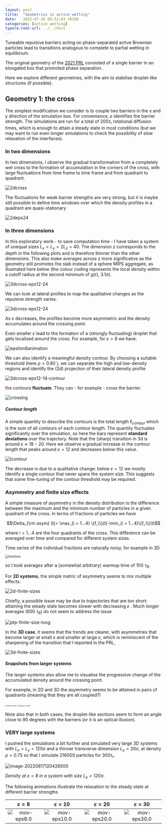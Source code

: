 ```yaml
---
layout: post
title:  "Geometries in active wetting"
date:   2022-07-26 09:52:03 +0100
categories: [active wetting]
typora-root-url: ../../docs
---
```


Tuneable repulsive barriers acting on phase-separated active Brownian particles lead to transitions analogous to complete to partial wetting in equilibrium.

The original geometry of the [2021 PRL]([10.1103/PhysRevLett.127.238002](https://doi.org/10.1103/PhysRevLett.127.238002)) consisted of a single barrier in an elongated box that promoted phase separation.

Here we explore different geometries, with the aim to stabilise droplet-like structures (if possible).



## Geometry 1: the cross

The simplest modification we consider is to couple two barriers in the x and y direction of the simulation box. For convenience, $\varepsilon$ identifies the barrier strength. The simulations are run for a total of $200\tau_r$ rotational diffusion times, which is enough to attain a steady state in most conditions (but we may want to run even longer simulations to check the possibility of slow relaxation of the interfaces).



### In two dimensions

In two dimensions, I observe the gradual transformation from a completely wet cross to the formation of accumulation in the corners of the cross, with large fluctuations from time frame to time frame and from quadrant to quadrant.

![2dcross](/images/WeetingCrossGeom/2dcross-eps24-32-48.png)

The fluctuations for weak barrier strengths are very strong, but it is maybe still possible to define time windows over which the density profiles in a quadrant are quasi-stationary



![2deps24](/images/WeetingCrossGeom/2d-eps24.gif)





### In three dimensions 

In this exploratory work - to save computation time - I have taken a system of unequal sizes $L_x = L_y= 2L_z = 40$. The dimension $z$ corresponds to the depth in the following plots and is therefore thinner than the other dimensions.  This also make averages across z more significative as the geometry still promotes the slab instead of a sphere MIPS aggregate, as illustrated here below (the colour coding represents the local density within a cutoff radius at the second minimum of g(r), $3.1\sigma$).

![3dcross-eps12-24](/images/WeetingCrossGeom/thickness-eps8.png)



We can look at lateral profiles to map the qualitative changes as the repulsive strength varies.



![3dcross-eps12-24](/images/WeetingCrossGeom/3dcross-eps12-24.png)



As $\varepsilon$ decreases, the profiles become more asymmetric and the density accumulates around the crossing point.

Even smaller $\varepsilon$ lead to the formation of a (strongly fluctuating) droplet that gets localised around the cross. For example, for $\varepsilon=8$ we have:

![epsilon8animation](/images/WeetingCrossGeom/eps8.gif)



We can also identify a meaningful density contour. By choosing a suitable threshold (here $\rho=0.80$ ), we can separate the high and low-density regions and identify the (2d) projection of their lateral density profile

![3dcross-eps12-14-contour](/images/WeetingCrossGeom/contours3d.png)



the contours **fluctuate**. They can - for example - cross the barrier.

![crossing](/images/WeetingCrossGeom/eps12-crossing-avg080.npy.png)

##### Contour length

A simple quantity to describe the contours is the total length $\ell_{contour}$ which is the sum of all contours of each contour length. The quantity fluctuates significantly over the simulation, so here the bars represent **standard deviations** over the trajectory. Note that the (sharp) transition in 3d is around $\varepsilon\approx18-20$. Here we observe a gradual increase in the contour length that peaks around $\varepsilon=12$ and decreases below this value. 



![lcontour](/images/WeetingCrossGeom/lcontour.png)

The decrease is due to a qualitative change: below $\varepsilon=12$  we mostly identify a single contour that never spans the system size. This suggests that some fine-tuning of the contour threshold may be required.



### Asymmetry and finite size effects

A simple measure of asymmetry in the density distribution is the difference between the maximum and the minimum number of particles in a given quadrant of the cross. In terms of fractions of particles we have



$$\Delta_{\rm asym} (t)= \max_{i = 1...4} \{f_i\}(t)-\min_{i = 1...4}\{f_i\}(t)$$

where $i=1...4$  are the four quadrants of the cross. This difference can be averaged over time and compared for different system sizes.



Time series of the individual fractions are naturally noisy, for example in 3D

<img src="/images/WeetingCrossGeom/fractions3d-lx20-eps12.png" alt="fractions" style="zoom:67%;" />

so I took averages after a (somewhat arbitrary) warmup time of 100 $\tau_R$. 



For **2D systems**, the simple metric of asymmetry seems to mix multiple effects:



![2d-finite-sizes](/images/WeetingCrossGeom/finite-sizes/ptp-finite-size-2D.png)

Chiefly, a possible issue may be due to trajectories that are too short: attaining the steady state becomes slower with decreasing $\varepsilon$ . Much longer averages (600 $\tau_R$) do not seem to address the issue

![ptp-finite-size-long](/images/WeetingCrossGeom/ptp-finite-size-long.png)



In the **3D case**, it seems that the trends are clearer, with asymmetries that become larger at small $\varepsilon$ and smaller at large $\varepsilon$, which is reminiscent of the sharpening of the transition that I reported in the PRL,

![3d-finite-sizes](/images/WeetingCrossGeom/finite-sizes/ptp-finite-size-3D.png)

#### Snapshots from larger systems

The larger systems also allow me to visualise the progressive change of the accumulated density around the crossing point.



For example, in 2D and 3D the asymmetry seems to be attained in pairs of quadrants (meaning that they are all coupled?)

<img src="/images/WeetingCrossGeom/finite-sizes/2d-large-eps24.png" alt="2dasym-eps24" style="zoom: 33%;" />



<img src="/images/WeetingCrossGeom/finite-sizes/3d-large-eps8.png" alt="2dasym-eps24" style="zoom: 33%;" />



Note also that in both cases, the droplet-like sections seem to form an angle close to 90 degrees with the barriers (or it is an optical illusion).



### VERY large systems

I pushed the simulations a bit further and simulated very large 3D systems with $L_x = L_y = 120\sigma$ and a thinner transverse dimension $L_z = 20\sigma$, at density $\rho=0.75$ so that I simulate 216000 particles for 300$\tau_r$.  



![image-20220817120426500](/images/WeetingCrossGeom/eps8-lx603D.png)

*Density at $\varepsilon=8$ in a system with size $L_x=120\sigma$*.





The following animations illustrate the relaxation to the steady state at different barrier strengths

|                    $\varepsilon=8$                     |                     $\varepsilon=10$                     |                     $\varepsilon=20$                     |                     $\varepsilon=30$                     |
| :----------------------------------------------------: | :------------------------------------------------------: | :------------------------------------------------------: | :------------------------------------------------------: |
| ![mov-eps8.0](/images/WeetingCrossGeom/mov-eps8.0.gif) | ![mov-eps10.0](/images/WeetingCrossGeom/mov-eps10.0.gif) | ![mov-eps20.0](/images/WeetingCrossGeom/mov-eps20.0.gif) | ![mov-eps30.0](/images/WeetingCrossGeom/mov-eps30.0.gif) |


